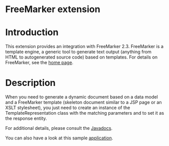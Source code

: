FreeMarker extension
====================

Introduction
============

This extension provides an integration with FreeMarker 2.3. FreeMarker
is a template engine, a generic tool to generate text output (anything
from HTML to autogenerated source code) based on templates. For details
on FreeMarker, see the [home
page](http://freemarker.org/).

Description
===========

When you need to generate a dynamic document based on a data model and a
FreeMarker template (skeleton document similar to a JSP page or an XSLT
stylesheet), you just need to create an instance of the
TemplateRepresentation class with the matching parameters and to set it
as the response entity.

For additional details, please consult the
[Javadocs](http://restlet.org/learn/javadocs/2.1/jse/ext/org/restlet/ext/freemarker/package-summary.html).

You can also have a look at this sample
[application](http://wiki.restlet.org/docs_2.1/410-restlet/version/2/part/8/data?branch=docs-2_1&language=default).

